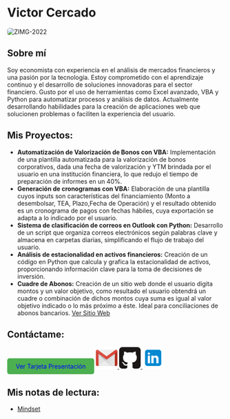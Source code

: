 # Victor Cercado

<img src="https://github.com/user-attachments/assets/67fa26ae-67ad-465a-829e-fbe8d7c23a04" alt="ZIMG-2022" style="border-radius: 5px; width: 150px; height: 150px;">

## Sobre mí
Soy economista con experiencia en el análisis de mercados financieros y una pasión por la tecnología. Estoy comprometido con el aprendizaje continuo y el desarrollo de soluciones innovadoras para el sector financiero. Gusto por el uso de herramientas como Excel avanzado, VBA y Python para automatizar procesos y análisis de datos. Actualmente desarrollando habilidades para la creación de aplicaciones web que solucionen problemas o faciliten la experiencia del usuario.

## Mis Proyectos: 
- **Automatización de Valorización de Bonos con VBA:** Implementación de una plantilla automatizada para la valorización de bonos corporativos, dada una fecha de valorización y YTM brindada por el usuario en una institución financiera, lo que redujo el tiempo de preparación de informes en un 40%.
- **Generación de cronogramas con VBA:** Elaboración de una plantilla cuyos inputs son características del financiamiento (Monto a desembolsar, TEA, Plazo,Fecha de Operación) y el resultado obtenido es un cronograma de pagos con fechas hábiles, cuya exportación se adapta a lo indicado por el usuario.
- **Sistema de clasificación de correos en Outlook con Python:** Desarrollo de un script que organiza correos electrónicos según palabras clave y almacena en carpetas diarias, simplificando el flujo de trabajo del usuario.
- **Análisis de estacionalidad en activos financieros:** Creación de un código en Python que calcula y grafica la estacionalidad de activos, proporcionando información clave para la toma de decisiones de inversión.
- **Cuadre de Abonos:** Creación de un sitio web donde el usuario digita montos y un valor objetivo, como resultado el usuario obtendrá un cuadre o combinación de dichos montos cuya suma es igual al valor objetivo indicado o lo más próximo a éste. Ideal para conciliaciones de abonos bancarios. <a href="https://victorraul-dev.github.io/" target="_blank">Ver Sitio Web </a>

## Contáctame:
<a href="https://vicraul.github.io/" style="background-color: #4CAF50; color: blue; padding: 10px 20px; text-align: center; text-decoration: none; display: inline-block; border-radius: 5px;">Ver Tarjeta Presentación</a>
<a href="mailto:vicraul.vrcl@gmail.com">
    <img src="./gmail2.png" alt="Gmail" style="width: 50px; height: 50px;">
</a>
<a href="https://github.com/VictorRaul-dev">
    <img src="./github2.png" alt="GitHub" style="width: 50px; height: 50px;">
</a>
<a href="https://www.linkedin.com/in/victor-cercado/">
    <img src="./linkedin.png" alt="WhatsApp" style="width: 50px; height: 50px;">
</a>

## Mis notas de lectura:
- [Mindset](./mindset.md)
